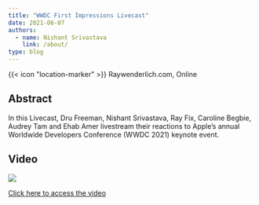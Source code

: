 ```yaml
---
title: "WWDC First Impressions Livecast"
date: 2021-06-07
authors:
  - name: Nishant Srivastava
    link: /about/
type: blog
---
```


{{< icon "location-marker" >}} Raywenderlich.com, Online

<!--more-->

## Abstract

In this Livecast, Dru Freeman, Nishant Srivastava, Ray Fix, Caroline Begbie, Audrey Tam and Ehab Amer livestream their reactions to Apple’s annual Worldwide Developers Conference (WWDC 2021) keynote event.

## Video

<a href="https://www.raywenderlich.com/24751268-wwdc-2021-first-impressions-livecast" target="_blank">
    <img src="../img/wwdc_livecast_2021/thumb.jpg" />
    <p>Click here to access the video</p>
</a>
